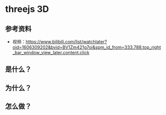 # threejs 3D <Badge type="danger" text="will do" />

## 参考资料

- 视频：https://www.bilibili.com/list/watchlater?oid=1606309202&bvid=BV1Zm421g7oi&spm_id_from=333.788.top_right_bar_window_view_later.content.click

## 是什么？

## 为什么？

## 怎么做？
